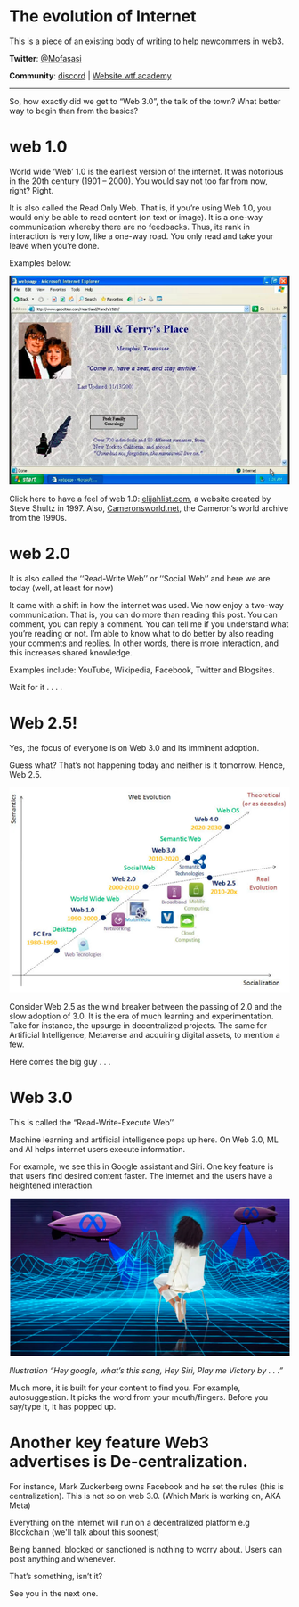 # The evolution of Internet 

This is a piece of an existing body of writing to help newcommers in web3. 

**Twitter**: [@Mofasasi](https://twitter.com/mofasasi)

**Community**: [discord](https://discord.gg/eJvFfBE) | [Website wtf.academy](https://wtf.academy)  

-----

So, how exactly did we get to “Web 3.0”, the talk of the town? What better way to begin than from the basics?

# web 1.0

World wide ‘Web’ 1.0 is the earliest version of the internet. It was notorious in the 20th century (1901 – 2000). You would say not too far from now, right? Right.

It is also called the Read Only Web. That is, if you’re using Web 1.0, you would only be able to read content (on text or image). It is a one-way communication whereby there are no feedbacks. Thus, its rank in interaction is very low, like a one-way road. You only read and take your leave when you’re done.

Examples below:

![example of web1](./img/1-1.png)

Click here to have a feel of web 1.0: [elijahlist.com](https://www.elijahlist.com/index.php), a website created by Steve Shultz in 1997. Also, [Cameronsworld.net](https://www.cameronsworld.net/), the Cameron’s world archive from the 1990s.

# web 2.0

It is also called the ‘‘Read-Write Web’’ or ‘‘Social Web’’ and here we are today (well, at least for now)

It came with a shift in how the internet was used. We now enjoy a two-way communication. That is, you can do more than reading this post. You can comment, you can reply a comment. You can tell me if you understand what you’re reading or not. I’m able to know what to do better by also reading your comments and replies. In other words, there is more interaction, and this increases shared knowledge.

Examples include: YouTube, Wikipedia, Facebook, Twitter and Blogsites.

Wait for it . .  . .

# Web 2.5!

Yes, the focus of everyone is on Web 3.0 and its imminent adoption.

Guess what? That’s not happening today and neither is it tomorrow. Hence, Web 2.5.

![example of web2.5](./img/1-2.png)

Consider Web 2.5 as the wind breaker between the passing of 2.0 and the slow adoption of 3.0. It is the era of much learning and experimentation. Take for instance, the upsurge in decentralized projects. The same for Artificial Intelligence, Metaverse and acquiring digital assets, to mention a few.

Here comes the big guy . . .

# Web 3.0

This is called the “Read-Write-Execute Web’’.

Machine learning and artificial intelligence pops up here. On Web 3.0, ML and AI helps internet users execute information.

For example, we see this in Google assistant and Siri. One key feature is that users find desired content faster. The internet and the users have a heightened interaction.

![example of web2.5](./img/1-3.png)

*Illustration “Hey google, what’s this song, Hey Siri, Play me Victory by . . .”*

Much more, it is built for your content to find you. For example, autosuggestion. It picks the word from your mouth/fingers. Before you say/type it, it has popped up.

# Another key feature Web3 advertises is De-centralization.

For instance, Mark Zuckerberg owns Facebook and he set the rules (this is centralization). This is not so on web 3.0. (Which Mark is working on, AKA Meta)

Everything on the internet will run on a decentralized platform e.g Blockchain (we'll talk about this soonest)

Being banned, blocked or sanctioned is nothing to worry about. Users can post anything and whenever.

That’s something, isn’t it?

See you in the next one. 
